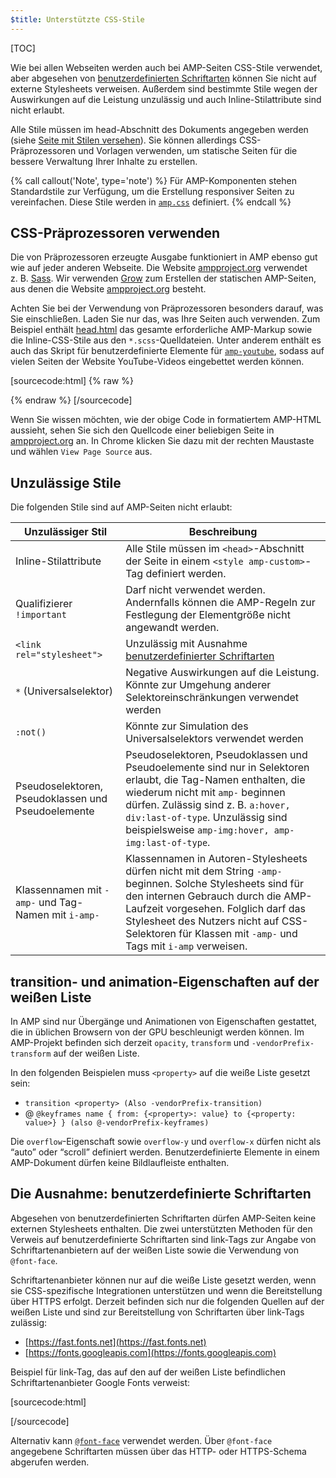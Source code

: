 ```yaml
---
$title: Unterstützte CSS-Stile
---
```

[TOC]

Wie bei allen Webseiten werden auch bei AMP-Seiten CSS-Stile verwendet, aber abgesehen von [benutzerdefinierten Schriftarten](#die-ausnahme:-benutzerdefinierte-schriftarten) können Sie nicht auf externe Stylesheets verweisen.
Außerdem sind bestimmte Stile wegen der Auswirkungen auf die Leistung unzulässig und auch Inline-Stilattribute sind nicht erlaubt.

Alle Stile müssen im head-Abschnitt des Dokuments angegeben werden (siehe [Seite mit Stilen versehen](/de/docs/guides/debug/validate.html)).
Sie können allerdings CSS-Präprozessoren und Vorlagen verwenden, um statische Seiten für die bessere Verwaltung Ihrer Inhalte zu erstellen.

{% call callout('Note', type='note') %}
Für AMP-Komponenten stehen Standardstile zur Verfügung, um die Erstellung responsiver Seiten zu vereinfachen.
Diese Stile werden in [`amp.css`](https://github.com/ampproject/amphtml/blob/master/css/amp.css) definiert.
{% endcall %}

## CSS-Präprozessoren verwenden

Die von Präprozessoren erzeugte Ausgabe funktioniert in AMP ebenso gut wie auf jeder anderen Webseite.
Die Website [ampproject.org](https://www.ampproject.org/) verwendet z. B. [Sass](http://sass-lang.com/).
Wir verwenden [Grow](http://grow.io/) zum Erstellen der statischen AMP-Seiten, aus denen die Website [ampproject.org](https://www.ampproject.org/) besteht.

Achten Sie bei der Verwendung von Präprozessoren besonders darauf, was Sie einschließen. Laden Sie nur das, was Ihre Seiten auch verwenden.
Zum Beispiel enthält [head.html](https://github.com/ampproject/docs/blob/master/views/partials/head.html) das gesamte erforderliche AMP-Markup sowie die Inline-CSS-Stile aus den `*.scss`-Quelldateien.
Unter anderem enthält es auch das Skript für benutzerdefinierte Elemente für [`amp-youtube`](/docs/reference/extended/amp-youtube.html), sodass auf vielen Seiten der Website YouTube-Videos eingebettet werden können.

[sourcecode:html] {% raw %}
<head>
  <meta charset="utf-8">
  <meta name="viewport" content="width=device-width,minimum-scale=1,initial-scale=1">
  <meta property="og:description" content="{% if doc.description %}{{doc.description}} – {% endif %}Accelerated Mobile Pages Project">
  <meta name="description" content="{% if doc.description %}{{doc.description}} – {% endif %}Accelerated Mobile Pages Project">

  <title>Accelerated Mobile Pages Project</title>
  <link rel="shortcut icon" href="/static/img/amp_favicon.png">
  <link rel="canonical" href="https://www.ampproject.org{{doc.url.path}}">
  <link href="https://fonts.googleapis.com/css?family=Roboto:200,300,400,500,700" rel="stylesheet" type="text/css">
  <style amp-custom>
  {% include "/assets/css/main.min.css" %}
  </style>

  <style amp-boilerplate>body{-webkit-animation:-amp-start 8s steps(1,end) 0s 1 normal both;-moz-animation:-amp-start 8s steps(1,end) 0s 1 normal both;-ms-animation:-amp-start 8s steps(1,end) 0s 1 normal both;animation:-amp-start 8s steps(1,end) 0s 1 normal both}@-webkit-keyframes -amp-start{from{visibility:hidden}to{visibility:visible}}@-moz-keyframes -amp-start{from{visibility:hidden}to{visibility:visible}}@-ms-keyframes -amp-start{from{visibility:hidden}to{visibility:visible}}@-o-keyframes -amp-start{from{visibility:hidden}to{visibility:visible}}@keyframes -amp-start{from{visibility:hidden}to{visibility:visible}}</style><noscript><style amp-boilerplate>body{-webkit-animation:none;-moz-animation:none;-ms-animation:none;animation:none}</style></noscript>
  <script async src="https://cdn.ampproject.org/v0.js"></script>
  <script async custom-element="amp-carousel" src="https://cdn.ampproject.org/v0/amp-carousel-0.1.js"></script>
  <script async custom-element="amp-analytics" src="https://cdn.ampproject.org/v0/amp-analytics-0.1.js"></script>
  <script async custom-element="amp-lightbox" src="https://cdn.ampproject.org/v0/amp-lightbox-0.1.js"></script>
  <script async custom-element="amp-youtube" src="https://cdn.ampproject.org/v0/amp-youtube-0.1.js"></script>
  <script async custom-element="amp-sidebar" src="https://cdn.ampproject.org/v0/amp-sidebar-0.1.js"></script>
  <script async custom-element="amp-iframe" src="https://cdn.ampproject.org/v0/amp-iframe-0.1.js"></script>
</head>
{% endraw %} [/sourcecode]

Wenn Sie wissen möchten, wie der obige Code in formatiertem AMP-HTML aussieht, sehen Sie sich den Quellcode einer beliebigen Seite in [ampproject.org](https://www.ampproject.org/) an.
In Chrome klicken Sie dazu mit der rechten Maustaste und wählen `View Page Source` aus.

## Unzulässige Stile

Die folgenden Stile sind auf AMP-Seiten nicht erlaubt:

<table>
  <thead>
    <tr>
      <th data-th="Banned style">Unzulässiger Stil</th>
      <th data-th="Description">Beschreibung</th>
    </tr>
  </thead>
  <tbody>
    <tr>
      <td data-th="Banned style">Inline-Stilattribute</td>
      <td data-th="Description">Alle Stile müssen im <code>&lt;head&gt;</code>-Abschnitt der Seite in einem <code>&lt;style amp-custom&gt;</code>-Tag definiert werden.</td>
    </tr>
    <tr>
      <td data-th="Banned style">Qualifizierer <code>!important</code> </td>
      <td data-th="Description">Darf nicht verwendet werden.
      Andernfalls können die AMP-Regeln zur Festlegung der Elementgröße nicht angewandt werden.</td>
    </tr>
    <tr>
      <td data-th="Banned style"><code>&lt;link rel="stylesheet"&gt;</code></td>
      <td data-th="Description">Unzulässig mit Ausnahme <a href="#die-ausnahme:-benutzerdefinierte-schriftarten">benutzerdefinierter Schriftarten</a></td>
    </tr>
    <tr>
      <td data-th="Banned style"><code>*</code> (Universalselektor)</td>
      <td data-th="Description">Negative Auswirkungen auf die Leistung. Könnte zur Umgehung anderer Selektoreinschränkungen verwendet werden</td>
    </tr>
    <tr>
      <td data-th="Banned style"><code>:not()</code></td>
      <td data-th="Description">Könnte zur Simulation des Universalselektors verwendet werden</td>
    </tr>
    <tr>
      <td data-th="Banned style">Pseudoselektoren, Pseudoklassen und Pseudoelemente</td>
      <td data-th="Description">Pseudoselektoren, Pseudoklassen und Pseudoelemente sind nur in Selektoren erlaubt, die Tag-Namen enthalten, die wiederum nicht mit <code>amp-</code> beginnen dürfen.
      Zulässig sind z. B. <code>a:hover, div:last-of-type</code>. Unzulässig sind beispielsweise <code>amp-img:hover, amp-img:last-of-type</code>.</td>
    </tr>
    <tr>
      <td data-th="Banned style">Klassennamen mit <code>-amp-</code> und Tag-Namen mit <code>i-amp-</code></td>
      <td data-th="Description">Klassennamen in Autoren-Stylesheets dürfen nicht mit dem String <code>-amp-</code> beginnen. Solche Stylesheets sind für den internen Gebrauch durch die AMP-Laufzeit vorgesehen. Folglich darf das Stylesheet des Nutzers nicht auf CSS-Selektoren für Klassen mit <code>-amp-</code> und Tags mit <code>i-amp</code> verweisen.</td>
    </tr>
  </tbody>
</table>

## transition- und animation-Eigenschaften auf der weißen Liste

In AMP sind nur Übergänge und Animationen von Eigenschaften gestattet, die in üblichen Browsern von der GPU beschleunigt werden können.
Im AMP-Projekt befinden sich derzeit `opacity`, `transform` und `-vendorPrefix-transform` auf der weißen Liste.

In den folgenden Beispielen muss `<property>` auf die weiße Liste gesetzt sein:

* `transition <property> (Also -vendorPrefix-transition)`
* @ `@keyframes name { from: {<property>: value} to {<property: value>} } (also @-vendorPrefix-keyframes)`

Die `overflow`-Eigenschaft sowie `overflow-y` und `overflow-x` dürfen nicht als “auto” oder “scroll” definiert werden.
Benutzerdefinierte Elemente in einem AMP-Dokument dürfen keine Bildlaufleiste enthalten.

## Die Ausnahme: benutzerdefinierte Schriftarten

Abgesehen von benutzerdefinierten Schriftarten dürfen AMP-Seiten keine externen Stylesheets enthalten.
Die zwei unterstützten Methoden für den Verweis auf benutzerdefinierte Schriftarten sind link-Tags zur Angabe von Schriftartenanbietern auf der weißen Liste sowie die Verwendung von `@font-face`.

Schriftartenanbieter können nur auf die weiße Liste gesetzt werden, wenn sie CSS-spezifische Integrationen unterstützen und wenn die Bereitstellung über HTTPS erfolgt. Derzeit befinden sich nur die folgenden Quellen auf der weißen Liste und sind zur Bereitstellung von Schriftarten über link-Tags zulässig:

* [https://fast.fonts.net](https://fast.fonts.net)
* [https://fonts.googleapis.com](https://fonts.googleapis.com)

Beispiel für link-Tag, das auf den auf der weißen Liste befindlichen Schriftartenanbieter Google Fonts verweist:

[sourcecode:html]
<link rel="stylesheet" href="https://fonts.googleapis.com/css?family=Tangerine">
[/sourcecode]

Alternativ kann [`@font-face`](https://developer.mozilla.org/en-US/docs/Web/CSS/@font-face) verwendet werden.
Über `@font-face` angegebene Schriftarten müssen über das HTTP- oder HTTPS-Schema abgerufen werden.
